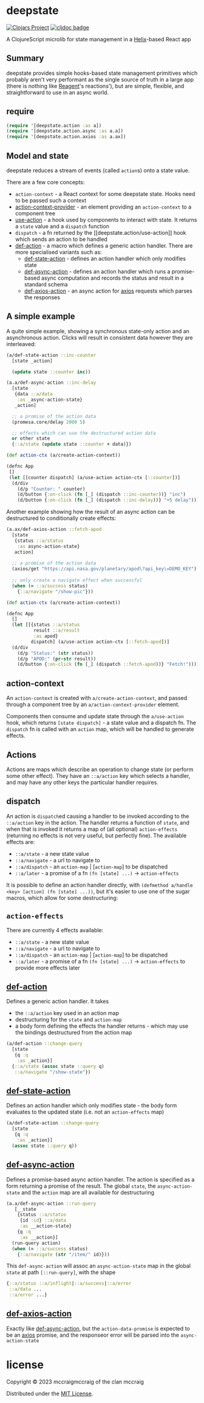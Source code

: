 # deepstate

[![Clojars Project](https://img.shields.io/clojars/v/com.github.mccraigmccraig/deepstate.svg)](https://clojars.org/com.github.mccraigmccraig/deepstate)
[![cljdoc badge](https://cljdoc.org/badge/com.github.mccraigmccraig/deepstate)](https://cljdoc.org/d/com.github.mccraigmccraig/deepstate)


A ClojureScript microlib for state management in a [Helix](https://github.com/lilactown/helix)-based React app

## Summary

deepstate provides simple hooks-based state management primitives which
probably aren't very performant as the single source of truth in a large app
(there is nothing like
[Reagent](https://github.com/reagent-project/reagent)'s reactions'),
but are simple, flexible, and straightforward to use in an async world.

## require

``` clojure
(require '[deepstate.action :as a])
(require '[deepstate.action.async :as a.a])
(require '[deepstate.action.axios :as a.ax])
```

## Model and state

deepstate reduces a stream of events (called `action`s) onto a state value.

There are a few core concepts:

* `action-context` - a React context for some deepstate state. Hooks need to
   be passed such a context
* [action-context-provider](https://cljdoc.org/d/com.github.mccraigmccraig/deepstate/CURRENT/api/deepstate.action#action-context-provider) - 
   an element providing an `action-context` to a component tree
* [use-action](https://cljdoc.org/d/com.github.mccraigmccraig/deepstate/CURRENT/api/deepstate.action#use-action) - 
   a hook used by components to interact with state. It returns a `state`
   value and a `dispatch` function
* `dispatch` - a fn returned by the [[deepstate.action/use-action]] hook which
   sends an action to be handled
* [def-action](https://cljdoc.org/d/com.github.mccraigmccraig/deepstate/CURRENT/api/deepstate.action#def-action) -
  a macro which defines a generic action handler. There are more specialised
  variants such as:
  * [def-state-action](https://cljdoc.org/d/com.github.mccraigmccraig/deepstate/CURRENT/api/deepstate.action#def-state-action) - 
    defines an action handler which only modifies state
  * [def-async-action](https://cljdoc.org/d/com.github.mccraigmccraig/deepstate/CURRENT/api/deepstate.action.async#def-async-action) - 
    defines an action handler which runs a promise-based async computation and 
    records the status and result in a standard schema
  * [def-axios-action](https://cljdoc.org/d/com.github.mccraigmccraig/deepstate/CURRENT/api/deepstate.action.axios#def-axios-action) - 
    an async action for [axios](https://axios-http.com/) requests which 
    parses the responses

## A simple example

A quite simple example, showing a synchronous state-only action and an
asynchronous action.
Clicks will result in consistent data however they are interleaved:

``` clojure
(a/def-state-action ::inc-counter
  [state _action]

  (update state ::counter inc))

(a.a/def-async-action ::inc-delay
  [state
   {data ::a/data
    :as _async-action-state}
   _action]

  ;; a promise of the action data
  (promesa.core/delay 2000 5)

  ;; effects which can use the destructured action data
  or other state
  {::a/state (update state ::counter + data)})

(def action-ctx (a/create-action-context))

(defnc App
 []
 (let [[counter dispatch] (a/use-action action-ctx [::counter])]
  (d/div
    (d/p "Counter: " counter)
    (d/button {:on-click (fn [_] (dispatch ::inc-counter))} "inc")
    (d/button {:on-click (fn [_] (dispatch ::inc-delay))} "+5 delay"))))
```

Another example showing how the result of an async action can be destructured
to conditionally create effects:

``` clojure
(a.ax/def-axios-action ::fetch-apod
  [state
   {status ::a/status
    :as async-action-state}
   action]
   
  ;; a promise of the action data
  (axios/get "https://api.nasa.gov/planetary/apod\?api_key\=DEMO_KEY")
  
  ;; only create a navigate effect when successful
  (when (= ::a/success status)
    {::a/navigate "/show-pic"}))

(def action-ctx (a/create-action-context))

(defnc App
  []
  (let [[{status ::a/status
          result ::a/result
          :as apod}
         dispatch] (a/use-action action-ctx [::fetch-apod])]
  (d/div
    (d/p "Status:" (str status))
    (d/p "APOD:" (pr-str result))
    (d/button {:on-click (fn [_] (dispatch ::fetch-apod))} "Fetch!"))))
```

## action-context

An `action-context` is created with `a/create-action-context`, and
passed through a component tree by an `a/action-context-provider`
element.

Components then consume and update state through the `a/use-action` hook, which
returns `[state dispatch]` - a state value and a dispatch fn. The
`dispatch` fn is called with an `action` map, which will be handled to
generate effects.

## Actions

Actions are maps which describe an operation to change state (or perform
some other effect). They have
an `::a/action` key which selects a handler, and may have any other keys
the particular handler requires.

## dispatch

An action is `dispatch`ed causing a handler to be invoked according
to the `::a/action` key in the action. The handler
returns a function of `state`, and when that is invoked it returns
a map of (all optional) `action-effects` (returning no effects is
not very useful, but perfectly fine). The available effects are:

* `::a/state` - a new state value
* `::a/navigate` - a url to navigate to
* `::a/dispatch` - an `action-map` | [`action-map`] to be dispatched
* `::a/later` - a promise of a fn `(fn [state] ...)` -> `action-effects`

It is possible to define an action handler directly, with
`(defmethod a/handle <key> [action] (fn [state] ...))`, but it's
easier to use one of the sugar macros, which allow for some
destructuring:

## `action-effects`

There are currently 4 effects available:

* `::a/state` - a new state value
* `::a/navigate` - a url to navigate to
* `::a/dispatch` - an `action-map` | [`action-map`] to be dispatched
* `::a/later` - a promise of a fn `(fn [state] ...)` -> `action-effects`
      to provide more effects later

## [def-action](https://cljdoc.org/d/com.github.mccraigmccraig/deepstate/CURRENT/api/deepstate.action#def-action)

Defines a generic action handler. It takes

* the `::a/action` key used in an action map
* destructuring for the `state` and `action-map`
* a body form defining the effects the handler returns - which may use
  the bindings destructured from the action map

``` clojure
(a/def-action ::change-query
  [state
   {q :q
    :as _action}]
  {::a/state (assoc state ::query q)
   ::a/navigate "/show-state"})
```

## [def-state-action](https://cljdoc.org/d/com.github.mccraigmccraig/deepstate/CURRENT/api/deepstate.action#def-state-action)

Defines an action handler which only modifies state - the body form evaluates
to the updated state (i.e. not an `action-effects` map)

``` clojure
(a/def-state-action ::change-query
  [state
   {q :q
    :as _action}]
  (assoc state ::query q))
```
## [def-async-action](https://cljdoc.org/d/com.github.mccraigmccraig/deepstate/CURRENT/api/deepstate.action.async#def-async-action)

Defines a promise-based async action handler. The action is specified as
a form returning a promise of the result. The global `state`, the
`async-action-state` and the `action` map are all available for
destructuring

``` clojure
(a.a/def-async-action ::run-query
   [__state
    {status ::a/status
     {id :id} ::a/data
     :as __action-state}
    {q :q
     :as __action}]
  (run-query action)
  (when (= ::a/success status)
    {::a/navigate (str "/item/" id)}))
```

This `def-async-action` will assoc an `async-action-state` map in the
global `state` at path `[::run-query]`, with the shape

``` clojure
{::a/status ::a/inflight|::a/success|::a/error
 ::a/data ...
 ::a/error ...}
```

## [def-axios-action](https://cljdoc.org/d/com.github.mccraigmccraig/deepstate/CURRENT/api/deepstate.action.axios#def-axios-action)

Exactly like [def-async-action](https://cljdoc.org/d/com.github.mccraigmccraig/deepstate/CURRENT/api/deepstate.action.async#def-async-action),
but the `action-data-promise` is expected to be an [axios](https://axios-http.com/)
promise, and the responseor error will be parsed into the `async-action-state`

# license

Copyright © 2023 mccraigmccraig of the clan mccraig

Distributed under the [MIT License](https://github.com/mccraigmccraig/deepstate/blob/trunk/LICENSE).
